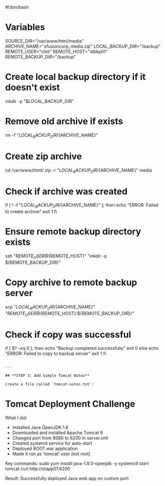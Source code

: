 #!/bin/bash

# Variables
SOURCE_DIR="/var/www/html/media"
ARCHIVE_NAME="xfusioncorp_media.zip"
LOCAL_BACKUP_DIR="/backup"
REMOTE_USER="clint"
REMOTE_HOST="stbkp01"
REMOTE_BACKUP_DIR="/backup"

# Create local backup directory if it doesn't exist
mkdir -p "$LOCAL_BACKUP_DIR"

# Remove old archive if exists
rm -f "${LOCAL_BACKUP_DIR}/${ARCHIVE_NAME}"

# Create zip archive
cd /var/www/html/
zip -r "${LOCAL_BACKUP_DIR}/${ARCHIVE_NAME}" media

# Check if archive was created
if [ ! -f "${LOCAL_BACKUP_DIR}/${ARCHIVE_NAME}" ]; then
    echo "ERROR: Failed to create archive"
    exit 1
fi

# Ensure remote backup directory exists
ssh "${REMOTE_USER}@${REMOTE_HOST}" "mkdir -p ${REMOTE_BACKUP_DIR}"

# Copy archive to remote backup server
scp "${LOCAL_BACKUP_DIR}/${ARCHIVE_NAME}" "${REMOTE_USER}@${REMOTE_HOST}:${REMOTE_BACKUP_DIR}/"

# Check if copy was successful
if [ $? -eq 0 ]; then
    echo "Backup completed successfully"
    exit 0
else
    echo "ERROR: Failed to copy to backup server"
    exit 1
fi
```

---

## **STEP 3: Add Simple Tomcat Notes**

Create a file called `tomcat-notes.txt`:
```
Tomcat Deployment Challenge
===========================

What I did:
- Installed Java OpenJDK 1.8
- Downloaded and installed Apache Tomcat 9
- Changed port from 8080 to 6200 in server.xml
- Created systemd service for auto-start
- Deployed ROOT.war application
- Made it run as 'tomcat' user (not root)

Key commands:
sudo yum install java-1.8.0-openjdk -y
systemctl start tomcat
curl http://stapp01:6200

Result: Successfully deployed Java web app on custom port
